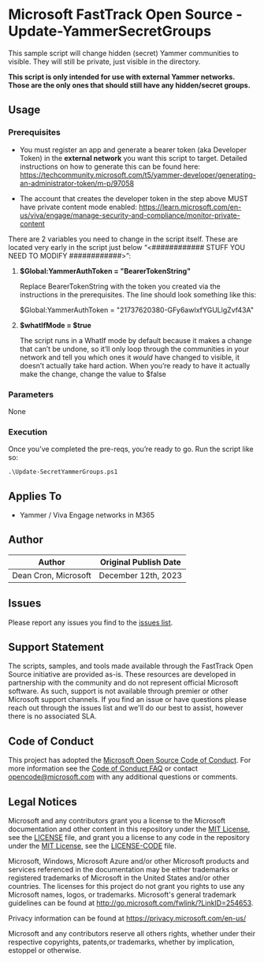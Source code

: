 # Microsoft FastTrack Open Source - Update-YammerSecretGroups

This sample script will change hidden (secret) Yammer communities to visible. They will still be private, just visible in the directory.

**This script is only intended for use with external Yammer networks. Those are the only ones that should still have any hidden/secret groups.**

## Usage

### Prerequisites

- You must register an app and generate a bearer token (aka Developer Token) in the **external network** you want this script to target. Detailed instructions on how to generate this can be found here: https://techcommunity.microsoft.com/t5/yammer-developer/generating-an-administrator-token/m-p/97058
  
- The account that creates the developer token in the step above MUST have private content mode enabled:
https://learn.microsoft.com/en-us/viva/engage/manage-security-and-compliance/monitor-private-content

There are 2 variables you need to change in the script itself. These are located very early in the script just below “<############    STUFF YOU NEED TO MODIFY    ############>”:

1. **$Global:YammerAuthToken = "BearerTokenString"**

	  Replace BearerTokenString with the token you created via the instructions in the prerequisites. The line should look something like this:

    $Global:YammerAuthToken = "21737620380-GFy6awIxfYGULlgZvf43A"

2. **$whatIfMode = $true**

   The script runs in a WhatIf mode by default because it makes a change that can’t be undone, so it’ll only loop through the communities in your network and tell you which ones it *would* have changed to visible, it doesn’t actually take hard action. When you’re ready to have it actually make the change, change the value to $false
  
### Parameters

None

### Execution

Once you’ve completed the pre-reqs, you’re ready to go. Run the script like so:

	.\Update-SecretYammerGroups.ps1

## Applies To

- Yammer / Viva Engage networks in M365

## Author

|Author|Original Publish Date
|----|--------------------------
|Dean Cron, Microsoft|December 12th, 2023|

## Issues

Please report any issues you find to the [issues list](/issues).

## Support Statement

The scripts, samples, and tools made available through the FastTrack Open Source initiative are provided as-is. These resources are developed in partnership with the community and do not represent official Microsoft software. As such, support is not available through premier or other Microsoft support channels. If you find an issue or have questions please reach out through the issues list and we'll do our best to assist, however there is no associated SLA.

## Code of Conduct

This project has adopted the [Microsoft Open Source Code of Conduct](https://opensource.microsoft.com/codeofconduct/).
For more information see the [Code of Conduct FAQ](https://opensource.microsoft.com/codeofconduct/faq/) or
contact [opencode@microsoft.com](mailto:opencode@microsoft.com) with any additional questions or comments.

## Legal Notices

Microsoft and any contributors grant you a license to the Microsoft documentation and other content in this repository under the [MIT License](https://opensource.org/licenses/MIT), see the [LICENSE](LICENSE) file, and grant you a license to any code in the repository under the [MIT License](https://opensource.org/licenses/MIT), see the [LICENSE-CODE](LICENSE-CODE) file.

Microsoft, Windows, Microsoft Azure and/or other Microsoft products and services referenced in the documentation may be either trademarks or registered trademarks of Microsoft in the United States and/or other countries. The licenses for this project do not grant you rights to use any Microsoft names, logos, or trademarks. Microsoft's general trademark guidelines can be found at http://go.microsoft.com/fwlink/?LinkID=254653.

Privacy information can be found at https://privacy.microsoft.com/en-us/

Microsoft and any contributors reserve all others rights, whether under their respective copyrights, patents,or trademarks, whether by implication, estoppel or otherwise.


